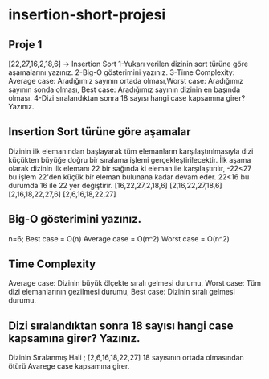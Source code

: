 # insertion-short-projesi



## Proje 1 

[22,27,16,2,18,6] -> Insertion Sort 
1-Yukarı verilen dizinin sort türüne göre aşamalarını yazınız.
2-Big-O gösterimini yazınız.
3-Time Complexity: Average case: Aradığımız sayının ortada olması,Worst case: Aradığımız sayının sonda olması, Best case: Aradığımız sayının dizinin en başında olması. 4-Dizi sıralandıktan sonra 18 sayısı hangi case kapsamına girer? Yazınız. 

## Insertion Sort türüne göre aşamalar
Dizinin ilk elemanından başlayarak tüm elemanların karşılaştırılmasıyla dizi küçükten büyüğe doğru bir sıralama işlemi gerçekleştirilecektir. İlk aşama olarak dizinin ilk elemanı 22 bir sağında ki eleman ile karşılaştırılır, -22<27 bu işlem 22'den küçük bir eleman bulunana kadar devam eder. 22<16 bu durumda 16 ile 22 yer değiştirir. [16,22,27,2,18,6] [2,16,22,27,18,6] [2,16,18,22,27,6] [2,6,16,18,22,27]
## Big-O gösterimini yazınız. 
n=6; Best case = O(n) Average case = O(n^2) Worst case = O(n^2) 
## Time Complexity 
Average case: Dizinin büyük ölçekte sıralı gelmesi durumu,
Worst case: Tüm dizi elemanlarının gezilmesi durumu,
Best case: Dizinin sıralı gelmesi durumu. 
## Dizi sıralandıktan sonra 18 sayısı hangi case kapsamına girer? Yazınız. 
Dizinin Sıralanmış Hali ; [2,6,16,18,22,27] 18 sayısının ortada olmasından ötürü Avarege case kapsamına girer.
